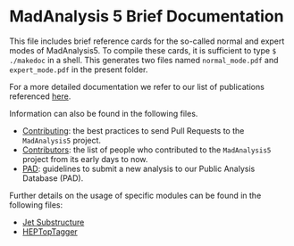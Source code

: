 # MadAnalysis 5 Brief Documentation

This file includes brief reference cards for the so-called normal and expert
modes of MadAnalysis5. To compile these cards, it is sufficient to type
  `$ ./makedoc`
in a shell. This generates two files named `normal_mode.pdf` and
`expert_mode.pdf` in the present folder.

For a more detailed documentation we refer to our list of publications
referenced [here](https://github.com/MadAnalysis/madanalysis5#credits).

Information can also be found in the following files.
- [Contributing](../CONTRIBUTING.md): the best practices to send Pull Requests to the
                     `MadAnalysis5` project.
- [Contributors](./CONTRIBUTORS.md): the list of people who contributed to the `MadAnalysis5`
                     project from its early days to now.
- [PAD](./PAD.md): guidelines to submit a new analysis to our Public Analysis Database
                   (PAD).

Further details on the usage of specific modules can be found in the following files:
- [Jet Substructure](../tools/SampleAnalyzer/Interfaces/substructure/README.md)
- [HEPTopTagger](../tools/SampleAnalyzer/Interfaces/HEPTopTagger/README.md)

